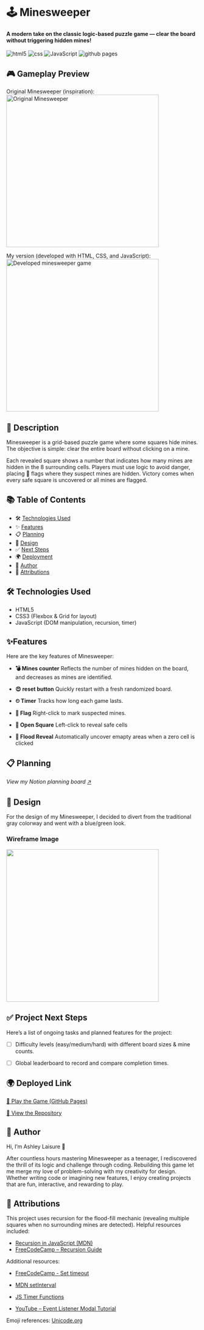 <!-- Title -->
# 🕹️ Minesweeper

<!-- Subtitle -->
#### A modern take on the classic logic-based puzzle game — clear the board without triggering hidden mines!

<!-- badges/ Icons https://simpleicons.org/-->
<!-- ### 🚀 Tech Stack -->
<p class="flex">
<img src="https://img.shields.io/badge/-HTML5-black?style=for-the-badge&logoColor=white&logo=html5&color=E34F26" alt="html5" />

<img src="https://img.shields.io/badge/-CSS-black?style=for-the-badge&logoColor=white&logo=css&color=663399" alt="css" />

<img src="https://img.shields.io/badge/-javascript-black?style=for-the-badge&logoColor=white&logo=javascript&color=F7DF1E" alt="JavaScript" />

<img src="https://img.shields.io/badge/-githubpages-black?style=for-the-badge&logoColor=white&logo=github&color=181717" alt="github pages" />
</p>


<!-- images of app (inc. logo  homepage etc.)-->
## 🎮 Gameplay Preview
Original Minesweeper (inspiration):
<img src="https://cdn.mos.cms.futurecdn.net/f873f2282e16faeebdb4a09e2f3cef32.jpg" alt="Original Minesweeper" width="400"/>

My version (developed with HTML, CSS, and JavaScript):
<img src="https://i.ibb.co/0VzBdgG/Screenshot-2024-12-16-143411.png" alt="Developed minesweeper game" width="400"/>

<!-- ## 🌐 Demo video?

Here is a live demo of CarePulse in action: [CarePulse Demo](https://carepulse-demo.com)

![CarePulse Demo](https://carepulse-demo.com/demo-screenshot.png) -->

## 📖 Description

Minesweeper is a grid-based puzzle game where some squares hide mines. The objective is simple: clear the entire board without clicking on a mine.

Each revealed square shows a number that indicates how many mines are hidden in the 8 surrounding cells. Players must use logic to avoid danger, placing 🚩 flags where they suspect mines are hidden. Victory comes when every safe square is uncovered or all mines are flagged.

## 📚 Table of Contents
* 🛠  [Technologies Used](#technologiesused)
* ✨ [Features](#features)
* 📋 [Planning](#planning)
* 🎨 [Design](#design)
* ✅ [Next Steps](#nextsteps)
* 🌍 [Deployment](#deployment)
* 👋 [Author](#author)
* 📜 [Attributions](#attributions)

## <a name="technologiesused"></a>🛠 Technologies Used
* HTML5
* CSS3 (Flexbox & Grid for layout)
* JavaScript (DOM manipulation, recursion, timer)


## <a name="features"></a>✨Features
Here are the key features of Minesweeper:

- **💣  Mines counter**
    Reflects the number of mines hidden on the board, and decreases as mines are identified.

- **😍  reset button**
    Quickly restart with a fresh randomized board.

- **⏲   Timer**
    Tracks how long each game lasts.

- **🚩 Flag**
    Right-click to mark suspected mines.

- **🔢 Open Square**
    Left-click to reveal safe cells

- **🌊 Flood Reveal**
    Automatically uncover emapty areas when a zero cell is clicked

## <a name="planning"></a>📋 Planning
###### View my Notion planning board [↗](https://www.notion.so/Minesweeper-158133426c96816a9f9cf23fb9071e41?pvs=4)

## <a name="design"></a>🎨 Design
For the design of my Minesweeper, I decided to divert from the traditional gray colorway and went with a blue/green look.

### Wireframe Image
<img src="https://i.ibb.co/sgrXXhF/Screenshot-2024-12-09-195540.png" width="400"/>


## <a name="nextsteps"></a>✅ Project Next Steps
Here’s a list of ongoing tasks and planned features for the project:

- [ ] Difficulty levels (easy/medium/hard) with different board sizes & mine counts.
- [ ] Global leaderboard to record and compare completion times.


## <a name="deployment"></a>🌍 Deployed Link
[🎯 Play the Game (GitHub Pages)](https://ashleylaisure.github.io/Minesweeper/)

[📂 View the Repository](https://github.com/ashleylaisure/Minesweeper)


## <a name="author"></a>👋 Author
Hi, I’m Ashley Laisure 👋

After countless hours mastering Minesweeper as a teenager, I rediscovered the thrill of its logic and challenge through coding. Rebuilding this game let me merge my love of problem-solving with my creativity for design. Whether writing code or imagining new features, I enjoy creating projects that are fun, interactive, and rewarding to play.
    
## <a name="attributions"></a>📜 Attributions
This project uses recursion for the flood-fill mechanic (revealing multiple squares when no surrounding mines are detected). Helpful resources included:

- [Recursion in JavaScript (MDN)](https://developer.mozilla.org/en-US/docs/Glossary/Recursion)
- [FreeCodeCamp – Recursion Guide](https://www.freecodecamp.org/news/recursion-in-javascript/)

Additional resources: 

* [FreeCodeCamp - Set timeout](https://www.freecodecamp.org/news/javascript-settimeout-how-to-set-a-timer-in-javascript-or-sleep-for-n-seconds/)
* [MDN setInterval](https://developer.mozilla.org/en-US/docs/Web/API/Window/setInterval)
* [JS Timer Functions](https://www.google.com/search?q=interval+timer+in+javascript&sca_esv=59d83465afa8625f&sxsrf=ADLYWILHo3AG_2Ti4M81b_keZUm22PeT-g%3A1734394247417&ei=h8FgZ8-OGaCe5NoPtO622QE&oq=interval+timer+in+jav&gs_lp=Egxnd3Mtd2l6LXNlcnAiFWludGVydmFsIHRpbWVyIGluIGphdioCCAAyBhAAGBYYHjIGEAAYFhgeMgYQABgWGB4yBhAAGBYYHjIGEAAYFhgeMgYQABgWGB4yBhAAGBYYHjIGEAAYFhgeMgYQABgWGB4yBhAAGBYYHkjWGlDJAVjdDXABeAGQAQCYAVOgAZIEqgEBN7gBAcgBAPgBAZgCCKACrQTCAgoQABiwAxjWBBhHwgINEAAYgAQYsAMYQxiKBcICChAAGIAEGEMYigXCAgUQABiABMICChAAGIAEGBQYhwLCAgcQABiABBgKmAMAiAYBkAYKkgcBOKAH5TA&sclient=gws-wiz-serp)

* [YouTube – Event Listener Modal Tutorial](https://www.youtube.com/watch?v=gLWIYk0Sd38)

Emoji references: [Unicode.org](https://unicode.org/emoji/charts/full-emoji-list.html)